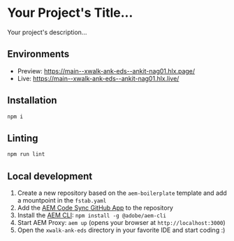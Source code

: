 # Your Project's Title...
Your project's description...

## Environments
- Preview: https://main--xwalk-ank-eds--ankit-nag01.hlx.page/
- Live: https://main--xwalk-ank-eds--ankit-nag01.hlx.live/

## Installation

```sh
npm i
```

## Linting

```sh
npm run lint
```

## Local development

1. Create a new repository based on the `aem-boilerplate` template and add a mountpoint in the `fstab.yaml`
1. Add the [AEM Code Sync GitHub App](https://github.com/apps/aem-code-sync) to the repository
1. Install the [AEM CLI](https://github.com/adobe/helix-cli): `npm install -g @adobe/aem-cli`
1. Start AEM Proxy: `aem up` (opens your browser at `http://localhost:3000`)
1. Open the `xwalk-ank-eds` directory in your favorite IDE and start coding :)
